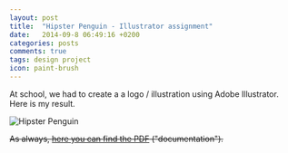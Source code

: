 ```yaml
---
layout: post
title:  "Hipster Penguin - Illustrator assignment"
date:   2014-09-8 06:49:16 +0200
categories: posts
comments: true
tags: design project
icon: paint-brush
---
```

At school, we had to create a a logo / illustration using Adobe Illustrator. Here is my result.

![Hipster Penguin]({{site.cdn_path}}/img/posts/2014-09-08-hipster-penguin-illustrator-assignment/hipsterpenguin-01.png "Hipster Penguin")

~~As always, [here you can find the PDF](https://drive.google.com/file/d/0B4vZ8mV5VTD9d1g1eTBOZ0E5d0U/edit) ("documentation").~~